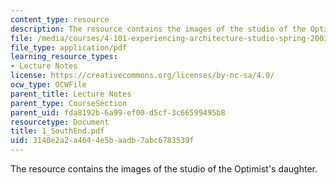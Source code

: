 ```yaml
---
content_type: resource
description: The resource contains the images of the studio of the Optimist's daughter.
file: /media/courses/4-101-experiencing-architecture-studio-spring-2003/3140e2a2a4644e5baadb7abc6783539f_1_SouthEnd.pdf
file_type: application/pdf
learning_resource_types:
- Lecture Notes
license: https://creativecommons.org/licenses/by-nc-sa/4.0/
ocw_type: OCWFile
parent_title: Lecture Notes
parent_type: CourseSection
parent_uid: fda8192b-6a99-ef00-d5cf-3c66599495b8
resourcetype: Document
title: 1_SouthEnd.pdf
uid: 3140e2a2-a464-4e5b-aadb-7abc6783539f
---
```

The resource contains the images of the studio of the Optimist's daughter.
